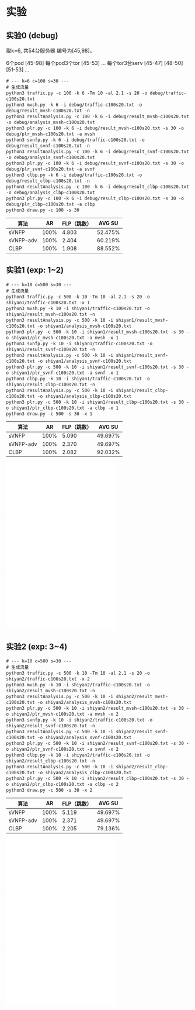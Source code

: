 # 实验

## 实验0 (debug)

取k=6, 共54台服务器  编号为[45,98]。

6个pod         [45-98]
每个pod3个tor   [45-53] ...
每个tor3台serv  [45-47] [48-50] [51-53] ...

```shell
# --- k=6 c=100 s=30 ---
# 生成流量
python3 traffic.py -c 100 -k 6 -Tm 10 -al 2.1 -s 20 -o debug/traffic-c100s20.txt
python3 mvsh.py -k 6 -i debug/traffic-c100s20.txt -o debug/result_mvsh-c100s20.txt -n
python3 resultAnalysis.py -c 100 -k 6 -i debug/result_mvsh-c100s20.txt -o debug/analysis_mvsh-c100s20.txt
python3 plr.py -c 100 -k 6 -i debug/result_mvsh-c100s20.txt -s 30 -o debug/plr_mvsh-c100s20.txt -a mvsh
python3 svnfp.py -k 6 -i debug/traffic-c100s20.txt -o debug/result_svnf-c100s20.txt -n
python3 resultAnalysis.py -c 100 -k 6 -i debug/result_svnf-c100s20.txt -o debug/analysis_svnf-c100s20.txt
python3 plr.py -c 100 -k 6 -i debug/result_svnf-c100s20.txt -s 30 -o debug/plr_svnf-c100s20.txt -a svnf
python3 clbp.py -k 6 -i debug/traffic-c100s20.txt -o debug/result_clbp-c100s20.txt -n
python3 resultAnalysis.py -c 100 -k 6 -i debug/result_clbp-c100s20.txt -o debug/analysis_clbp-c100s20.txt
python3 plr.py -c 100 -k 6 -i debug/result_clbp-c100s20.txt -s 30 -o debug/plr_clbp-c100s20.txt -a clbp
python3 draw.py -c 100 -s 30
```

| 算法       | AR    | FLP（跳数） | AVG SU  |
| ---       | ---   | ---        | ---     |
| sVNFP     | 100%  |  4.803     |52.475%  |
| sVNFP-adv | 100%  |  2.404     |60.219%  |
| CLBP      | 100%  |  1.908     |88.552%  |

## 实验1   (exp: 1~2)

```shell
# --- k=10 c=500 s=30 ---
# 生成流量
python3 traffic.py -c 500 -k 10 -Tm 10 -al 2.1 -s 20 -o shiyan1/traffic-c100s20.txt -x 1
python3 mvsh.py -k 10 -i shiyan1/traffic-c100s20.txt -o shiyan1/result_mvsh-c100s20.txt -n
python3 resultAnalysis.py -c 500 -k 10 -i shiyan1/result_mvsh-c100s20.txt -o shiyan1/analysis_mvsh-c100s20.txt
python3 plr.py -c 500 -k 10 -i shiyan1/result_mvsh-c100s20.txt -s 30 -o shiyan1/plr_mvsh-c100s20.txt -a mvsh -x 1
python3 svnfp.py -k 10 -i shiyan1/traffic-c100s20.txt -o shiyan1/result_svnf-c100s20.txt -n
python3 resultAnalysis.py -c 500 -k 10 -i shiyan1/result_svnf-c100s20.txt -o shiyan1/analysis_svnf-c100s20.txt
python3 plr.py -c 500 -k 10 -i shiyan1/result_svnf-c100s20.txt -s 30 -o shiyan1/plr_svnf-c100s20.txt -a svnf -x 1
python3 clbp.py -k 10 -i shiyan1/traffic-c100s20.txt -o shiyan1/result_clbp-c100s20.txt -n
python3 resultAnalysis.py -c 500 -k 10 -i shiyan1/result_clbp-c100s20.txt -o shiyan1/analysis_clbp-c100s20.txt
python3 plr.py -c 500 -k 10 -i shiyan1/result_clbp-c100s20.txt -s 30 -o shiyan1/plr_clbp-c100s20.txt -a clbp -x 1
python3 draw.py -c 500 -s 30 -x 1
```

| 算法       | AR    | FLP（跳数） | AVG SU  |
| ---       | ---   | ---        | ---     |
| sVNFP     | 100%  |  5.090     |49.697%  |
| sVNFP-adv | 100%  |  2.370     |49.697%  |
| CLBP      | 100%  |  2.082     |92.032%  |

![plr](./results/plr_c500s30-1.pdf)
![bsr](./results/bsr_c500s30-1.pdf)
![su](./results/su_c500s30-1.pdf)

## 实验2 (exp: 3~4)

```shell
# --- k=10 c=500 s=30 ---
# 生成流量
python3 traffic.py -c 500 -k 10 -Tm 10 -al 2.1 -s 20 -o shiyan2/traffic-c100s20.txt -x 2
python3 mvsh.py -k 10 -i shiyan2/traffic-c100s20.txt -o shiyan2/result_mvsh-c100s20.txt -n
python3 resultAnalysis.py -c 500 -k 10 -i shiyan2/result_mvsh-c100s20.txt -o shiyan2/analysis_mvsh-c100s20.txt
python3 plr.py -c 500 -k 10 -i shiyan2/result_mvsh-c100s20.txt -s 30 -o shiyan2/plr_mvsh-c100s20.txt -a mvsh -x 2
python3 svnfp.py -k 10 -i shiyan2/traffic-c100s20.txt -o shiyan2/result_svnf-c100s20.txt -n
python3 resultAnalysis.py -c 500 -k 10 -i shiyan2/result_svnf-c100s20.txt -o shiyan2/analysis_svnf-c100s20.txt
python3 plr.py -c 500 -k 10 -i shiyan2/result_svnf-c100s20.txt -s 30 -o shiyan2/plr_svnf-c100s20.txt -a svnf -x 2
python3 clbp.py -k 10 -i shiyan2/traffic-c100s20.txt -o shiyan2/result_clbp-c100s20.txt -n
python3 resultAnalysis.py -c 500 -k 10 -i shiyan2/result_clbp-c100s20.txt -o shiyan2/analysis_clbp-c100s20.txt
python3 plr.py -c 500 -k 10 -i shiyan2/result_clbp-c100s20.txt -s 30 -o shiyan2/plr_clbp-c100s20.txt -a clbp -x 2
python3 draw.py -c 500 -s 30 -x 2
```

| 算法       | AR    | FLP（跳数） | AVG SU  |
| ---       | ---   | ---        | ---     |
| sVNFP     | 100%  |  5.119     |49.697%  |
| sVNFP-adv | 100%  |  2.371     |49.697%  |
| CLBP      | 100%  |  2.205     |79.136%  |

![plr](results/plr_c500s30-2.pdf)
![bsr](results/bsr_c500s30-2.pdf)
![su](results/su_c500s30-2.pdf)

<!-- ## 实验3 (exp: 一半1\~2，一半3\~4)

```shell
# --- k=10 c=500 s=30 ---
# 生成流量
python3 traffic.py -c 500 -k 10 -Tm 10 -al 2.1 -s 20 -o shiyan3/traffic-c100s20.txt -x 3
python3 mvsh.py -k 10 -i shiyan3/traffic-c100s20.txt -o shiyan3/result_mvsh-c100s20.txt -n
python3 resultAnalysis.py -c 500 -k 10 -i shiyan3/result_mvsh-c100s20.txt -o shiyan3/analysis_mvsh-c100s20.txt
python3 plr.py -c 500 -k 10 -i shiyan3/result_mvsh-c100s20.txt -s 30 -o shiyan3/plr_mvsh-c100s20.txt -a mvsh -x 3
python3 svnfp.py -k 10 -i shiyan3/traffic-c100s20.txt -o shiyan3/result_svnf-c100s20.txt -n
python3 resultAnalysis.py -c 500 -k 10 -i shiyan3/result_svnf-c100s20.txt -o shiyan3/analysis_svnf-c100s20.txt
python3 plr.py -c 500 -k 10 -i shiyan3/result_svnf-c100s20.txt -s 30 -o shiyan3/plr_svnf-c100s20.txt -a svnf -x 3
python3 clbp.py -k 10 -i shiyan3/traffic-c100s20.txt -o shiyan3/result_clbp-c100s20.txt -n
python3 resultAnalysis.py -c 500 -k 10 -i shiyan3/result_clbp-c100s20.txt -o shiyan3/analysis_clbp-c100s20.txt
python3 plr.py -c 500 -k 10 -i shiyan3/result_clbp-c100s20.txt -s 30 -o shiyan3/plr_clbp-c100s20.txt -a clbp -x 3
python3 draw.py -c 500 -s 30 -x 3
```

| 算法       | AR    | FLP（跳数） | AVG SU  |
| ---       | ---   | ---        | ---     |
| sVNFP     | 100%  |  5.121     |47.066%  |
| sVNFP-adv | 100%  |  2.410     |47.066%  |
| CLBP      | 100%  |  2.164     |85.265%  |

![plr](./results/plr_c500s30-3.pdf)
![bsr](results/bsr_c500s30-3.pdf)
![su](results/su_c500s30-3.pdf) -->
